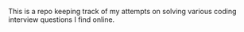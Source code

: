 This is a repo keeping track of my attempts on solving various coding interview questions I find online.